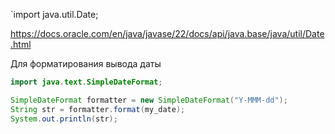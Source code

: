 `import java.util.Date;

https://docs.oracle.com/en/java/javase/22/docs/api/java.base/java/util/Date.html

Для форматирования вывода даты

```java
import java.text.SimpleDateFormat;

SimpleDateFormat formatter = new SimpleDateFormat("Y-MMM-dd");
String str = formatter.format(my_date);
System.out.println(str);
```